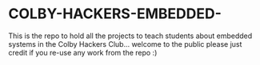 # COLBY-HACKERS-EMBEDDED-
This is the repo to hold all the projects to teach students about embedded systems in the Colby Hackers Club... welcome to the public please just credit if you re-use any work from the repo :) 
